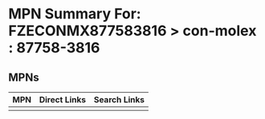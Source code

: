 



# MPN Summary For: FZECONMX877583816 > con-molex : 87758-3816

## MPNs
  

|MPN|Direct Links|Search Links|
| :--- | :--- | :--- |
||||
